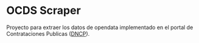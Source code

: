OCDS Scraper
============

Proyecto para extraer los datos de opendata implementado en el portal de Contrataciones Publicas ([DNCP]).

[DNCP]: https://www.contrataciones.gov.py/datos/api/v2/
